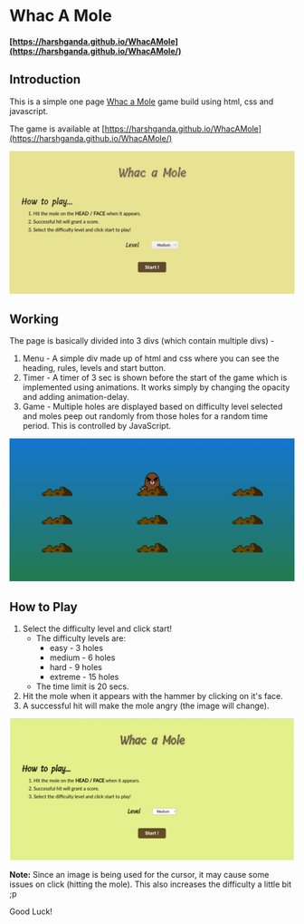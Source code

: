 # Whac A Mole

#### [https://harshganda.github.io/WhacAMole](https://harshganda.github.io/WhacAMole/)

## Introduction

This is a simple one page [Whac a Mole](https://en.wikipedia.org/wiki/Whac-A-Mole) game build using html, css and javascript.

The game is available at [https://harshganda.github.io/WhacAMole](https://harshganda.github.io/WhacAMole/)

![Game Menu](doc/rules.png)

## Working

The page is basically divided into 3 divs (which contain multiple divs) - 

1. Menu - A simple div made up of html and css where you can see the heading, rules, levels and start button.
2. Timer - A timer of 3 sec is shown before the start of the game which is implemented using animations. It works simply by changing the opacity and adding animation-delay.
3. Game - Multiple holes are displayed based on difficulty level selected and moles peep out randomly from those holes for a random time period. This is controlled by JavaScript.

![Game](doc/game.png)

## How to Play

1. Select the difficulty level and click start!
   - The difficulty levels are:
      - easy - 3 holes
      - medium - 6 holes
      - hard - 9 holes
      - extreme - 15 holes
   - The time limit is 20 secs.
2. Hit the mole when it appears with the hammer by clicking on it's face.
3. A successful hit will make the mole angry (the image will change).

![Gif](doc/whacamole.gif)

**Note:** Since an image is being used for the cursor, it may cause some issues on click (hitting the mole). This also increases the difficulty a little bit ;p

Good Luck! 

